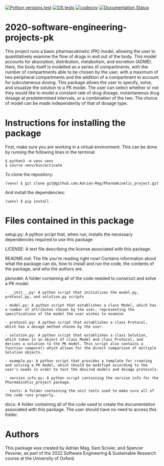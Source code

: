 [![Python versions test](https://github.com/Adrian-Mag/Pharmakinetic_project/actions/workflows/python-versions.yml/badge.svg)](https://github.com/Adrian-Mag/Pharmakinetic_project/actions/workflows/python-versions.yml)
[![OS tests](https://github.com/Adrian-Mag/Pharmakinetic_project/actions/workflows/os-tests.yml/badge.svg)](https://github.com/Adrian-Mag/Pharmakinetic_project/actions/workflows/os-tests.yml)
[![codecov](https://codecov.io/gh/Adrian-Mag/Pharmakinetic_project/branch/main/graph/badge.svg?token=NNG4YNS1H3)](https://codecov.io/gh/Adrian-Mag/Pharmakinetic_project)
[![Documentation Status](https://readthedocs.org/projects/pharmacokinetic-modelling/badge/?version=latest)](https://pharmacokinetic-modelling.readthedocs.io/en/latest/?badge=latest)

# 2020-software-engineering-projects-pk
This project runs a basic pharmacokinetic (PK) model, allowing the user to quantitatively examine the flow of drugs in and out of the body. This model accounts for absorption, distribution, metabolism, and excretion (ADME). Here, the body itself is modelled as a series of compartments, with the number of compartments able to be chosen by the user, with a maximum of two peripheral compartments and the addition of a compartment to account for subcutaneous dosing. This package allows the user to specify, solve, and visualize the solution to a PK model. The user can select whether or not they would like to model a constant rate of drug dosage, instantaneous drug dosage at predetermined intervals, or a combination of the two. The choice of model can be made independently of that of dosage type.

# Instructions for installing the package
First, make sure you are working in a virtual environment. This can be done by running the following lines in the terminal:

    $ python3 -m venv venv
    $ source venv/bin/activate
    
To clone the repository:

    (venv) $ git clone git@github.com:Adrian-Mag/Pharmakinetic_project.git
    
And install the dependencies:

    (venv) $ pip install .

# Files contained in this package
setup.py: A python script that, when run, installs the necessary dependencies required to use this package

LICENSE: A text file describing the license associated with this package.

README.md: The file you're reading right now! Contains information about what the package can do, how to install and run the code, the contents of the package, and who the authors are.

pkmodel: A folder containing all of the code needed to construct and solve a PK model.

    - __init__.py: A python script that initializes the model.py, protocol.py, and solution.py scripts

    - model.py: A python script that establishes a class Model, which has a number of attributes chosen by the user, representing the specifications of the model the user wishes to examine

    - protocol.py: A python script that establishes a class Protocol, which has a dosage method chosen by the user.

    - solution.py: A python script that establishes a class Solution, which takes in an object of class Model and class Protocol, and derives a solution to the PK model. This script also contains a function compare() which allows for the direct comparison of multiple Solution objects.

    - example.py: A python script that provides a template for creating and solving a PK model, which should be modified according to the user's needs in order to test the desired models and dosage protocols.

    - version_info.py: A python script containing the version info for the Pharmakinetic_project package.

    - tests: A folder containing the unit tests used to make sure all of the code runs properly.

docs: A folder containing all of the code used to create the documentation associated with this package. The user should have no need to access this folder.

# Authors
This package was created by Adrian Mag, Sam Scivier, and Spencer Pevsner, as part of the 2022 Software Engineering & Sustainable Research course at the University of Oxford.
